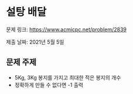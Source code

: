 # 설탕 배달
문제 링크: https://www.acmicpc.net/problem/2839

제출 날짜: 2021년 5월 5일

## 문제 주제
+ 5Kg, 3Kg 봉지를 가지고 최대한 적은 봉지의 개수
+ 정확하게 만들 수 없다면 -1 출력
